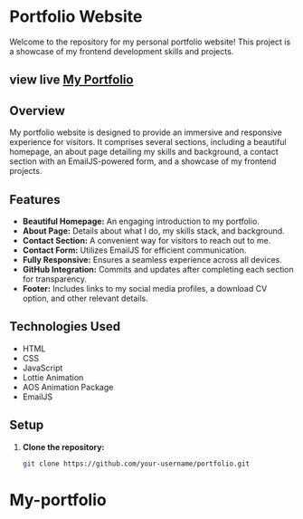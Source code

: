 # Portfolio Website

Welcome to the repository for my personal portfolio website! This project is a showcase of my frontend development skills and projects.

## view live [My Portfolio](https://amimulahsan-portfolio.vercel.app/) 

## Overview

My portfolio website is designed to provide an immersive and responsive experience for visitors. It comprises several sections, including a beautiful homepage, an about page detailing my skills and background, a contact section with an EmailJS-powered form, and a showcase of my frontend projects.

## Features

- **Beautiful Homepage:** An engaging introduction to my portfolio.
- **About Page:** Details about what I do, my skills stack, and background.
- **Contact Section:** A convenient way for visitors to reach out to me.
- **Contact Form:** Utilizes EmailJS for efficient communication.
- **Fully Responsive:** Ensures a seamless experience across all devices.
- **GitHub Integration:** Commits and updates after completing each section for transparency.
- **Footer:** Includes links to my social media profiles, a download CV option, and other relevant details.

## Technologies Used

- HTML
- CSS
- JavaScript
- Lottie Animation
- AOS Animation Package
- EmailJS

## Setup

1. **Clone the repository:**
   ```bash
   git clone https://github.com/your-username/portfolio.git

# My-portfolio
